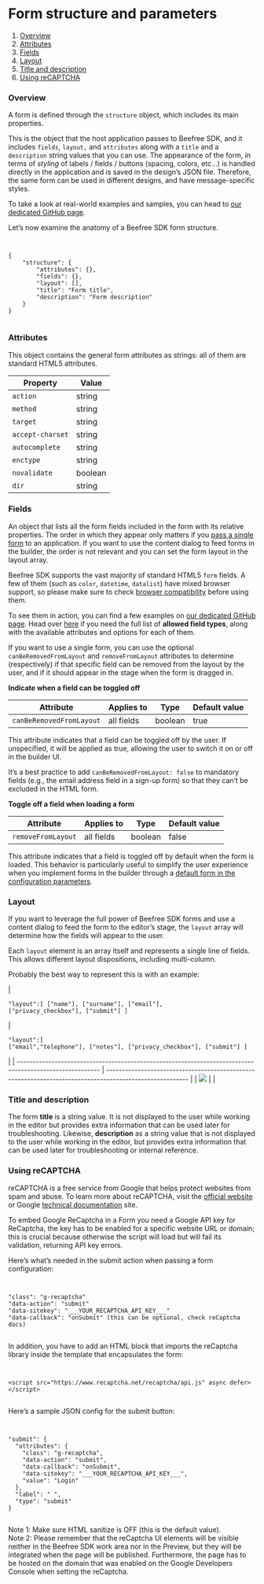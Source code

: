 # Form structure and parameters

1. [Overview](broken-reference)
2. [Attributes](broken-reference)
3. [Fields](broken-reference)
4. [Layout](broken-reference)
5. [Title and description](broken-reference)
6. [Using reCAPTCHA](broken-reference)

### Overview <a href="#overview" id="overview"></a>

A form is defined through the `structure` object, which includes its main properties.

This is the object that the host application passes to Beefree SDK, and it includes `fields`, `layout,` and `attributes` along with a `title` and a `description` string values that you can use. The appearance of the form, in terms of _styling_ of labels / fields / buttons (spacing, colors, etc…) is handled directly in the application and is saved in the design’s JSON file. Therefore, the same form can be used in different designs, and have message-specific styles.

To take a look at real-world examples and samples, you can head to [our dedicated GitHub page](https://dam.beefree.io/githubbeeforms).

Let’s now examine the anatomy of a Beefree SDK form structure.

```


{
    "structure": {
        "attributes": {},
		"fields": {},
        "layout": [],
        "title": "Form title",
        "description": "Form description"
    }
}


```

### Attributes <a href="#attributes" id="attributes"></a>

This object contains the general form attributes as strings: all of them are standard HTML5 attributes.

| **Property**     | **Value** |
| ---------------- | --------- |
| `action`         | string    |
| `method`         | string    |
| `target`         | string    |
| `accept-charset` | string    |
| `autocomplete`   | string    |
| `enctype`        | string    |
| `novalidate`     | boolean   |
| `dir`            | string    |

### Fields <a href="#fields" id="fields"></a>

An object that lists all the form fields included in the form with its relative properties. The order in which they appear only matters if you [pass a single form](https://docs.beefree.io/passing-forms-to-the-builder/#default-form-in-starting-configuration) to an application. If you want to use the content dialog to feed forms in the builder, the order is not relevant and you can set the form layout in the layout array.

Beefree SDK supports the vast majority of standard HTML5 `form` fields. A few of them (such as `color`, `datetime`, `datalist`) have mixed browser support, so please make sure to check [browser compatibility](https://dam.beefree.io/caniuse) before using them.

To see them in action, you can find a few examples on [our dedicated GitHub page](https://dam.beefree.io/githubbeeforms). Head over [here](https://docs.beefree.io/allowed-form-fields/) if you need the full list of **allowed field types**, along with the available attributes and options for each of them.

If you want to use a single form, you can use the optional `canBeRemovedFromLayout` and `removeFromLayout` attributes to determine (respectively) if that specific field can be removed from the layout by the user, and if it should appear in the stage when the form is dragged in.

**Indicate when a field can be toggled off**

| Attribute                | Applies to | Type    | Default value |
| ------------------------ | ---------- | ------- | ------------- |
| `canBeRemovedFromLayout` | all fields | boolean | true          |

This attribute indicates that a field can be toggled off by the user. If unspecified, it will be applied as true, allowing the user to switch it on or off in the builder UI.

It’s a best practice to add `canBeRemovedFromLayout: false` to mandatory fields (e.g., the email address field in a sign-up form) so that they can’t be excluded in the HTML form.

**Toggle off a field when loading a form**

| Attribute          | Applies to | Type    | Default value |
| ------------------ | ---------- | ------- | ------------- |
| `removeFromLayout` | all fields | boolean | false         |

This attribute indicates that a field is toggled off by default when the form is loaded. This behavior is particularly useful to simplify the user experience when you implement forms in the builder through a [default form in the configuration parameters](https://docs.beefree.io/passing-forms-to-the-builder/#default-form-in-starting-configuration).

### Layout <a href="#layout" id="layout"></a>

If you want to leverage the full power of Beefree SDK forms and use a content dialog to feed the form to the editor’s stage, the `layout` array will determine how the fields will appear to the user.

Each `layout` element is an array itself and represents a single line of fields. This allows different layout dispositions, including multi-column.

Probably the best way to represent this is with an example:

| <pre><code>"layout":[
["name"],
["surname"],
["email"],
["privacy_checkbox"],
["submit"]
]
</code></pre> | <pre><code>"layout":[
["email","telephone"],
["notes"],
["privacy_checkbox"],
["submit"]
]
</code></pre> |
| -------------------------------------------------------------------------------------------------------- | -------------------------------------------------------------------------------------------------------- |
| ![](https://docs.beefree.io/wp-content/uploads/2020/03/forms-layout.png)                                 |                                                                                                          |

### Title and description <a href="#title-and-description" id="title-and-description"></a>

The form **title** is a string value. It is not displayed to the user while working in the editor but provides extra information that can be used later for troubleshooting. Likewise, **description** as a string value that is not displayed to the user while working in the editor, but provides extra information that can be used later for troubleshooting or internal reference.

### Using reCAPTCHA <a href="#using-recaptcha" id="using-recaptcha"></a>

reCAPTCHA is a free service from Google that helps protect websites from spam and abuse. To learn more about reCAPTCHA, visit the [official website](https://dam.beefree.io/recaptchaintro) or Google [technical documentation](https://developers.google.com/recaptcha/) site.

To embed Google ReCaptcha in a Form you need a Google API key for ReCaptcha, the key has to be enabled for a specific website URL or domain; this is crucial because otherwise the script will load but will fail its validation, returning API key errors.

Here’s what’s needed in the submit action when passing a form configuration:

```


"class": "g-recaptcha"
"data-action": "submit"
"data-sitekey": "___YOUR_RECAPTCHA_API_KEY___"
"data-callback": "onSubmit" (this can be optional, check reCaptcha docs)


```

In addition, you have to add an HTML block that imports the reCaptcha library inside the template that encapsulates the form:

```


<script src="https://www.recaptcha.net/recaptcha/api.js" async defer></script>


```

Here’s a sample JSON config for the submit button:

```


"submit": {
  "attributes": {
    "class": "g-recaptcha",
    "data-action": "submit",
    "data-callback": "onSubmit",
    "data-sitekey": "___YOUR_RECAPTCHA_API_KEY___",
    "value": "Login"
  },
  "label": " ",
  "type": "submit"
}


```

Note 1: Make sure HTML sanitize is OFF (this is the default value).\
Note 2: Please remember that the reCaptcha UI elements will be visible neither in the Beefree SDK work area nor in the Preview, but they will be integrated when the page will be published. Furthermore, the page has to be hosted on the domain that was enabled on the Google Developers Console when setting the reCaptcha.
